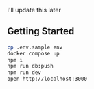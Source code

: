 I'll update this later

## Getting Started

```bash
cp .env.sample env
docker compose up
npm i
npm run db:push
npm run dev
open http://localhost:3000
```
